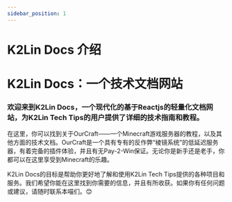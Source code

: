 ```yaml
---
sidebar_position: 1
---
```


# K2Lin Docs 介绍

# K2Lin Docs：一个技术文档网站

### 欢迎来到K2Lin Docs，一个现代化的基于Reactjs的轻量化文档网站，为K2Lin Tech Tips的用户提供了详细的技术指南和教程。

在这里，你可以找到关于OurCraft——一个Minecraft游戏服务器的教程，以及其他方面的技术文档。OurCraft是一个具有专有的反作弊“棱镜系统”的低延迟服务器，有着完备的插件体验，并且有无Pay-2-Win保证。无论你是新手还是老手，你都可以在这里享受到Minecraft的乐趣。

K2Lin Docs的目标是帮助你更好地了解和使用K2Lin Tech Tips提供的各种项目和服务。我们希望你能在这里找到你需要的信息，并且有所收获。如果你有任何问题或建议，请随时联系本喵们。😊